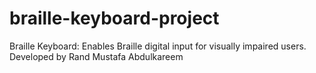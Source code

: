 # braille-keyboard-project
 Braille Keyboard: Enables Braille digital input for visually impaired users. Developed by Rand Mustafa Abdulkareem
